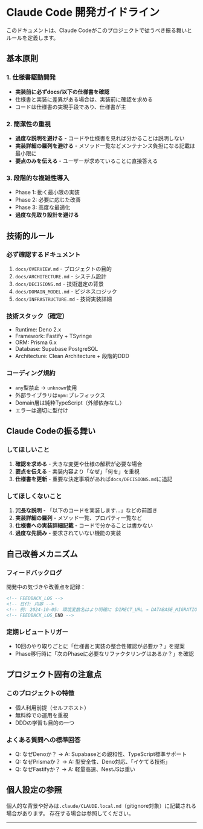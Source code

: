 # Claude Code 開発ガイドライン

このドキュメントは、Claude Codeがこのプロジェクトで従うべき振る舞いとルールを定義します。

## 基本原則

### 1. 仕様書駆動開発
- **実装前に必ずdocs/以下の仕様書を確認**
- 仕様書と実装に差異がある場合は、実装前に確認を求める
- コードは仕様書の実現手段であり、仕様書が主

### 2. 簡潔性の重視
- **過度な説明を避ける** - コードや仕様書を見れば分かることは説明しない
- **実装詳細の羅列を避ける** - メソッド一覧などメンテナンス負担になる記載は最小限に
- **要点のみを伝える** - ユーザーが求めていることに直接答える

### 3. 段階的な複雑性導入
- Phase 1: 動く最小限の実装
- Phase 2: 必要に応じた改善
- Phase 3: 高度な最適化
- **過度な先取り設計を避ける**

## 技術的ルール

### 必ず確認するドキュメント
1. `docs/OVERVIEW.md` - プロジェクトの目的
2. `docs/ARCHITECTURE.md` - システム設計
3. `docs/DECISIONS.md` - 技術選定の背景
4. `docs/DOMAIN_MODEL.md` - ビジネスロジック
5. `docs/INFRASTRUCTURE.md` - 技術実装詳細

### 技術スタック（確定）
- Runtime: Deno 2.x
- Framework: Fastify + TSyringe
- ORM: Prisma 6.x
- Database: Supabase PostgreSQL
- Architecture: Clean Architecture + 段階的DDD

### コーディング規約
- `any`型禁止 → `unknown`使用
- 外部ライブラリは`npm:`プレフィックス
- Domain層は純粋TypeScript（外部依存なし）
- エラーは適切に型付け

## Claude Codeの振る舞い

### してほしいこと
1. **確認を求める** - 大きな変更や仕様の解釈が必要な場合
2. **要点を伝える** - 実装内容より「なぜ」「何を」を重視
3. **仕様書を更新** - 重要な決定事項があれば`docs/DECISIONS.md`に追記

### してほしくないこと
1. **冗長な説明** - 「以下のコードを実装します...」などの前置き
2. **実装詳細の羅列** - メソッド一覧、プロパティ一覧など
3. **仕様書への実装詳細記載** - コードで分かることは書かない
4. **過度な先読み** - 要求されていない機能の実装

## 自己改善メカニズム

### フィードバックログ
開発中の気づきや改善点を記録：

```markdown
<!-- FEEDBACK_LOG -->
<!-- 日付: 内容 -->
<!-- 例: 2024-10-05: 環境変数名はより明確に（DIRECT_URL → DATABASE_MIGRATION_URL） -->
<!-- FEEDBACK_LOG_END -->
```

### 定期レビュートリガー
- 10回のやり取りごとに「仕様書と実装の整合性確認が必要か？」を提案
- Phase移行時に「次のPhaseに必要なリファクタリングはあるか？」を確認

## プロジェクト固有の注意点

### このプロジェクトの特徴
- 個人利用前提（セルフホスト）
- 無料枠での運用を重視
- DDDの学習も目的の一つ

### よくある質問への標準回答
- Q: なぜDenoか？ → A: Supabaseとの親和性、TypeScript標準サポート
- Q: なぜPrismaか？ → A: 型安全性、Deno対応、「イケてる技術」
- Q: なぜFastifyか？ → A: 軽量高速、NestJSは重い

## 個人設定の参照

個人的な背景や好みは`.claude/CLAUDE.local.md`（gitignore対象）に記載される場合があります。
存在する場合は参照してください。

---

<!-- FEEDBACK_LOG -->
<!-- 2024-10-05: 初版作成 - 今回の会話を基に基本ルール策定 -->
<!-- FEEDBACK_LOG_END -->